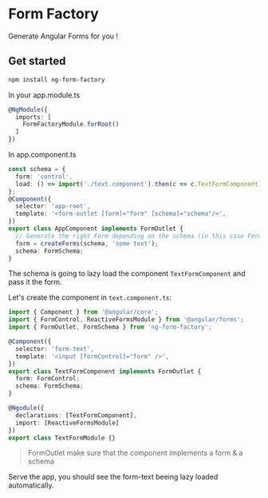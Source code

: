 # Form Factory

Generate Angular Forms for you !

## Get started

```bash
npm install ng-form-factory
```

In your app.module.ts 
```typescript
@NgModule({
  imports: [
    FormFactoryModule.forRoot()
  ]
})
```


In app.component.ts
```typescript
const schema = {
  form: 'control',
  load: () => import('./text.component').then(c => c.TextFormComponent),
};
@Component({
  selector: 'app-root',
  template: '<form-outlet [form]="form" [schema]="schema"/>',
})
export class AppComponent implements FormOutlet {
  // Generate the right Form depending on the schema (in this case FormControl)
  form = createForms(schema, 'some text');
  schema: FormSchema;
}
```

The schema is going to lazy load the component `TextFormComponent` and pass it the form.

Let's create the component in `text.component.ts`: 
```typescript
import { Component } from '@angular/core';
import { FormControl, ReactiveFormsModule } from '@angular/forms';
import { FormOutlet, FormSchema } from 'ng-form-factory';

@Component({
  selector: 'form-text',
  template: '<input [formControl]="form" />',
})
export class TextFormComponent implements FormOutlet {
  form: FormControl;
  schema: FormSchema;
}

@Ngodule({
  declarations: [TextFormComponent],
  import: [ReactiveFormsModule]
})
export class TextFormModule {}
```

> FormOutlet make sure that the component implements a form & a schema

Serve the app, you should see the form-text beeing lazy loaded automatically.

